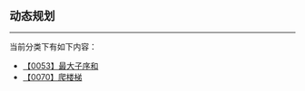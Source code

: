 <div style="font-size: 20px; margin-bottom: 15px; font-weight: bold;">动态规划</div>
<hr style="height: 1px; margin: 1em 0px;" />

当前分类下有如下内容：

* [【0053】最大子序和](/tools/tpl/maximum-subarray.md)
* [【0070】爬楼梯](/tools/tpl/climbing-stairs.md)